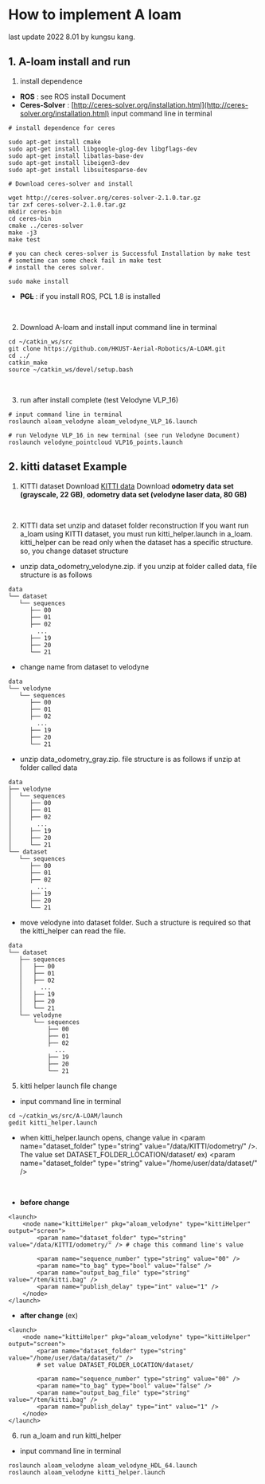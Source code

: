 # How to implement A loam

last update 2022 8.01 by kungsu kang. <br>

## 1. A-loam install and run

  1. install dependence
  - **ROS** : see ROS install Document
  - **Ceres-Solver** : [http://ceres-solver.org/installation.html](http://ceres-solver.org/installation.html)
  input command line in terminal
  ```
  # install dependence for ceres

  sudo apt-get install cmake
  sudo apt-get install libgoogle-glog-dev libgflags-dev
  sudo apt-get install libatlas-base-dev
  sudo apt-get install libeigen3-dev
  sudo apt-get install libsuitesparse-dev

  # Download ceres-solver and install

  wget http://ceres-solver.org/ceres-solver-2.1.0.tar.gz
  tar zxf ceres-solver-2.1.0.tar.gz
  mkdir ceres-bin
  cd ceres-bin
  cmake ../ceres-solver
  make -j3
  make test

  # you can check ceres-solver is Successful Installation by make test
  # sometime can some check fail in make test
  # install the ceres solver.

  sudo make install
  ```

  - **~~PCL~~** : if you install ROS, PCL 1.8 is installed
  <br/>

  2. Download A-loam and install
  input command line in terminal
  ```
  cd ~/catkin_ws/src
  git clone https://github.com/HKUST-Aerial-Robotics/A-LOAM.git
  cd ../
  catkin_make
  source ~/catkin_ws/devel/setup.bash
  ```
  <br/>

  3. run after install complete (test Velodyne VLP_16)
  ```
  # input command line in terminal
  roslaunch aloam_velodyne aloam_velodyne_VLP_16.launch

  # run Velodyne VLP_16 in new terminal (see run Velodyne Document)
  roslaunch velodyne_pointcloud VLP16_points.launch
  ```

## 2. kitti dataset Example

  1. KITTI dataset Download [KITTI data](http://www.cvlibs.net/datasets/kitti/eval_odometry.php)
  Download **odometry data set (grayscale, 22 GB)**, **odometry data set (velodyne laser data, 80 GB)**
  <br/>

  2. KITTI data set unzip and dataset folder reconstruction
  If you want run a_loam using KITTI dataset, you must run kitti_helper.launch in a_loam.
  kitti_helper can be read only when the dataset has a specific structure. so, you change dataset structure
   - unzip data_odometry_velodyne.zip. if you unzip at folder called data, file structure is as follows
  ```
  data
  └── dataset
     └── sequences
        ├── 00
        ├── 01
        ├── 02
          ...
        ├── 19
        ├── 20
        └── 21
  ```
  - change name from dataset to velodyne
  ```
  data
  └── velodyne
     └── sequences
        ├── 00
        ├── 01
        ├── 02
          ...
        ├── 19
        ├── 20
        └── 21
  ```
  - unzip data_odometry_gray.zip. file structure is as follows if unzip at folder called data
  ```
  data
  ├── velodyne
  │  └── sequences
  │     ├── 00
  │     ├── 01
  │     ├── 02
  │       ...
  │     ├── 19
  │     ├── 20
  │     └── 21
  └── dataset
     └── sequences
        ├── 00
        ├── 01
        ├── 02
          ...
        ├── 19
        ├── 20
        └── 21
  ```
  - move velodyne into dataset folder. Such a structure is required so that the kitti_helper can read the file.
  ```
  data
  └── dataset
     ├── sequences
     │   ├── 00
     │   ├── 01
     │   ├── 02
     │     ...
     │   ├── 19
     │   ├── 20
     │   └── 21
     └── velodyne
         └── sequences
             ├── 00
             ├── 01
             ├── 02
               ...
             ├── 19
             ├── 20
             └── 21
  ```

  5. kitti helper launch file change
  - input command line in terminal
  ```
  cd ~/catkin_ws/src/A-LOAM/launch
  gedit kitti_helper.launch
  ```
  - when kitti_helper.launch opens, change value in \<param name="dataset_folder" type="string" value="/data/KITTI/odometry/" />.
  The value set DATASET_FOLDER_LOCATION/dataset/
  ex) \<param name="dataset_folder" type="string" value="/home/user/data/dataset/" />
  <br/>

  - **before change**
  ```
  <launch>
      <node name="kittiHelper" pkg="aloam_velodyne" type="kittiHelper" output="screen">
          <param name="dataset_folder" type="string" value="/data/KITTI/odometry/" /> # chage this command line's value

          <param name="sequence_number" type="string" value="00" />
          <param name="to_bag" type="bool" value="false" />
          <param name="output_bag_file" type="string" value="/tem/kitti.bag" />
          <param name="publish_delay" type="int" value="1" />
      </node>
  </launch>
  ```

  - **after change** (ex)
  ```
  <launch>
      <node name="kittiHelper" pkg="aloam_velodyne" type="kittiHelper" output="screen">
          <param name="dataset_folder" type="string" value="/home/user/data/dataset/" />
          # set value DATASET_FOLDER_LOCATION/dataset/

          <param name="sequence_number" type="string" value="00" />
          <param name="to_bag" type="bool" value="false" />
          <param name="output_bag_file" type="string" value="/tem/kitti.bag" />
          <param name="publish_delay" type="int" value="1" />
      </node>
  </launch>
  ```

  6. run a_loam and run kitti_helper
  - input command line in terminal
  ```
  roslaunch aloam_velodyne aloam_velodyne_HDL_64.launch
  roslaunch aloam_velodyne kitti_helper.launch
  ```
